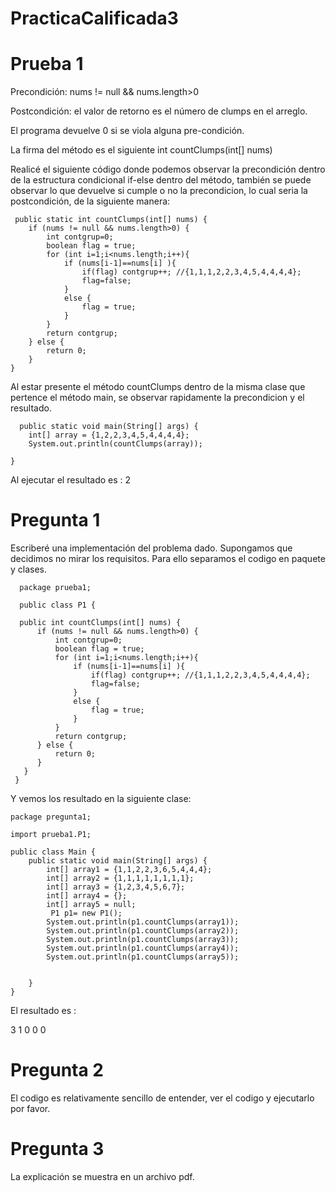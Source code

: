 # PracticaCalificada3
#  Prueba 1
   Precondición: nums != null && nums.length>0

   Postcondición: el valor de retorno es  el número de clumps en el arreglo.

   El programa devuelve 0 si se viola alguna pre-condición.

   La firma del método es el siguiente  int countClumps(int[] nums)

   Realicé el siguiente código donde podemos observar la precondición dentro de la estructura condicional if-else dentro del
   método, también se puede observar lo que devuelve si cumple o no la precondicion, lo cual seria la postcondición, de la
   siguiente manera:

     public static int countClumps(int[] nums) {
        if (nums != null && nums.length>0) {
            int contgrup=0;
            boolean flag = true;
            for (int i=1;i<nums.length;i++){
                if (nums[i-1]==nums[i] ){
                    if(flag) contgrup++; //{1,1,1,2,2,3,4,5,4,4,4,4};
                    flag=false;
                }
                else {
                    flag = true;
                }
            }
            return contgrup;
        } else {
            return 0;
        }
    }

   Al estar presente el método countClumps dentro de la misma clase que pertence el método main, se observar rapidamente la precondicion 
   y el resultado.

      public static void main(String[] args) {
        int[] array = {1,2,2,3,4,5,4,4,4,4};
        System.out.println(countClumps(array));

    }

   Al ejecutar el resultado es : 2

    
  #  Pregunta 1 

  Escriberé una implementación del problema dado. Supongamos que decidimos no mirar los requisitos.
  Para ello separamos el codigo en paquete y clases.
  
      package prueba1;
  
      public class P1 {
  
      public int countClumps(int[] nums) {
          if (nums != null && nums.length>0) {
              int contgrup=0;
              boolean flag = true;
              for (int i=1;i<nums.length;i++){
                  if (nums[i-1]==nums[i] ){
                      if(flag) contgrup++; //{1,1,1,2,2,3,4,5,4,4,4,4};
                      flag=false;
                  }
                  else {
                      flag = true;
                  }
              }
              return contgrup;
          } else {
              return 0;
          }
       }
     }

Y vemos los resultado en la siguiente clase:

    package pregunta1;
    
    import prueba1.P1;
    
    public class Main {
        public static void main(String[] args) {
            int[] array1 = {1,1,2,2,3,6,5,4,4,4};
            int[] array2 = {1,1,1,1,1,1,1,1};
            int[] array3 = {1,2,3,4,5,6,7};
            int[] array4 = {};
            int[] array5 = null;
             P1 p1= new P1();
            System.out.println(p1.countClumps(array1));
            System.out.println(p1.countClumps(array2));
            System.out.println(p1.countClumps(array3));
            System.out.println(p1.countClumps(array4));
            System.out.println(p1.countClumps(array5));
    
    
        }
    }
El resultado es :

  3
  1
  0
  0
  0

#  Pregunta 2

 El codigo es relativamente sencillo de entender, ver el codigo y ejecutarlo por favor.

 
#  Pregunta 3

La explicación se muestra en un archivo pdf.
  
    
      
